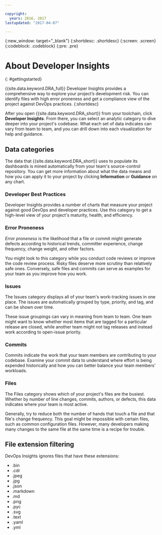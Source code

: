 ```yaml
---

copyright:
  years: 2016, 2017
lastupdated: "2017-04-07"

---
```


{:new_window: target="_blank"}
{:shortdesc: .shortdesc}
{:screen: .screen}
{:codeblock: .codeblock}
{:pre: .pre}

# About Developer Insights
{: #gettingstarted}

{{site.data.keyword.DRA_full}} Developer Insights provides a comprehensive way to explore your project’s development risk. You can identify files with high error proneness and get a compliance view of the project against DevOps practices.
{:shortdesc}

After you open {{site.data.keyword.DRA_short}} from your toolchain, click **Developer Insights**. From there, you can select an analytic category to dive deeper into your project's codebase. What each set of data indicates can vary from team to team, and you can drill down into each visualization for help and guidance. 

## Data categories
The data that {{site.data.keyword.DRA_short}} uses to populate its dashboards is mined automatically from your team's source-control repository. You can get more information about what the data means and how you can apply it to your project by clicking **Information** or **Guidance** on any chart.

### Developer Best Practices

Developer Insights provides a number of charts that measure your project against good DevOps and developer practices. Use this category to get a high-level view of your project's maturity, health, and efficiency. 

### Error Proneness

*Error proneness* is the likelihood that a file or commit might generate defects according to historical trends, committer experience, change frequency, change weight, and other factors. 

You might look to this category while you conduct code reviews or improve the code review process. Risky files deserve more scrutiny than relatively safe ones. Conversely, safe files and commits can serve as examples for your team as you improve how you work.

### Issues

The Issues category displays all of your team's work-tracking issues in one place. The issues are automatically grouped by type, priority, and tag, and can be shown over time. 

These issue groupings can vary in meaning from team to team. One team might want to know whether most items that are tagged for a particular release are closed, while another team might not tag releases and instead work according to open-issue priority.  

### Commits

Commits indicate the work that your team members are contributing to your codebase. Examine your commit data to understand where effort is being expended historically and how you can better balance your team members' workloads. 

### Files

The Files category shows which of your project's files are the busiest. Whether by number of line changes, commits, authors, or defects, this data indicates where your team is most active. 

Generally, try to reduce both the number of hands that touch a file and that file's change frequency. This goal might be impossible with certain files, such as common configuration files. However, many developers making many changes to the same file at the same time is a recipe for trouble. 

## File extension filtering

DevOps Insights ignores files that have these extensions:

* .bin
* .cdr
* .jpeg
* .jpg
* .json
* .markdown
* .md
* .png
* .pyc
* .svg
* .text
* .yaml
* .yml

